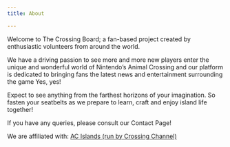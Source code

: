 ```yaml
---
title: About

---
```


Welcome to The Crossing Board; a fan-based project created by enthusiastic volunteers from around the world.

We have a driving passion to see more and more new players enter the unique and wonderful world of Nintendo’s Animal Crossing and our platform is dedicated to bringing fans the latest news and entertainment surrounding the game Yes, yes! 

Expect to see anything from the farthest horizons of your imagination. So fasten your seatbelts as we prepare to learn, craft and enjoy island life together! 

If you have any queries, please consult our Contact Page!

We are affiliated with: [AC Islands (run by Crossing Channel)](http://acislands.com/)
